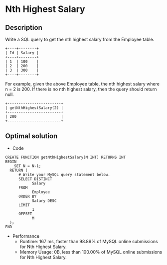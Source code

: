 # Nth Highest Salary

## Description
Write a SQL query to get the nth highest salary from the Employee table.
```
+----+--------+
| Id | Salary |
+----+--------+
| 1  | 100    |
| 2  | 200    |
| 3  | 300    |
+----+--------+
```
For example, given the above Employee table, the nth highest salary where n = 2 is 200. If there is no nth highest salary, then the query should return null.
```
+------------------------+
| getNthHighestSalary(2) |
+------------------------+
| 200                    |
+------------------------+
```

## Optimal solution
- Code
```
CREATE FUNCTION getNthHighestSalary(N INT) RETURNS INT
BEGIN
    SET N = N-1;
  RETURN (
      # Write your MySQL query statement below.
      SELECT DISTINCT
            Salary
      FROM
            Employee
      ORDER BY 
            Salary DESC
      LIMIT
            1
      OFFSET
            M
  );
END
```
- Performance
  - Runtime: 167 ms, faster than 98.89% of MySQL online submissions for Nth Highest Salary.
  - Memory Usage: 0B, less than 100.00% of MySQL online submissions for Nth Highest Salary.
